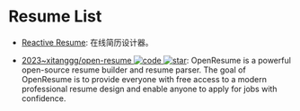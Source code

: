 # Resume List

- [Reactive Resume](https://rx-resume.web.app): 在线简历设计器。

- [2023~xitanggg/open-resume ![code](https://ng-tech.icu/assets/code.svg) ![star](https://img.shields.io/github/stars/xitanggg/open-resume)](https://github.com/xitanggg/open-resume): OpenResume is a powerful open-source resume builder and resume parser. The goal of OpenResume is to provide everyone with free access to a modern professional resume design and enable anyone to apply for jobs with confidence.
